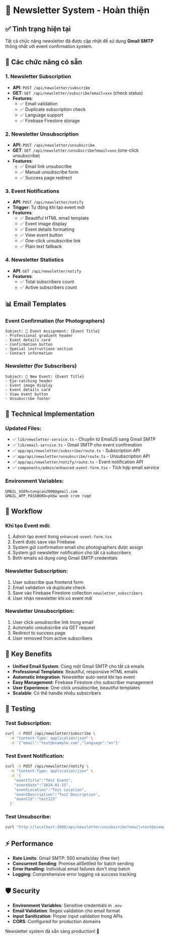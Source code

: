 # 📧 Newsletter System - Hoàn thiện

## ✅ **Tình trạng hiện tại**

Tất cả chức năng newsletter đã được cập nhật để sử dụng **Gmail SMTP** thống nhất với event confirmation system.

## 🚀 **Các chức năng có sẵn**

### 1. **Newsletter Subscription**
- **API**: `POST /api/newsletter/subscribe`
- **GET**: `GET /api/newsletter/subscribe?email=xxx` (check status)
- **Features**:
  - ✅ Email validation
  - ✅ Duplicate subscription check
  - ✅ Language support
  - ✅ Firebase Firestore storage

### 2. **Newsletter Unsubscription**
- **API**: `POST /api/newsletter/unsubscribe`
- **GET**: `GET /api/newsletter/unsubscribe?email=xxx` (one-click unsubscribe)
- **Features**:
  - ✅ Email link unsubscribe
  - ✅ Manual unsubscribe form
  - ✅ Success page redirect

### 3. **Event Notifications**
- **API**: `POST /api/newsletter/notify`
- **Trigger**: Tự động khi tạo event mới
- **Features**:
  - ✅ Beautiful HTML email template
  - ✅ Event image display
  - ✅ Event details formatting
  - ✅ View event button
  - ✅ One-click unsubscribe link
  - ✅ Plain text fallback

### 4. **Newsletter Statistics**
- **API**: `GET /api/newsletter/notify`
- **Features**:
  - ✅ Total subscribers count
  - ✅ Active subscribers count

## 📊 **Email Templates**

### **Event Confirmation (for Photographers)**
```
Subject: 📸 Event Assignment: {Event Title}
- Professional gradient header
- Event details card
- Confirmation button
- Special instructions section
- Contact information
```

### **Newsletter (for Subscribers)**
```
Subject: 🎯 New Event: {Event Title}
- Eye-catching header
- Event image display
- Event details card
- View event button
- Unsubscribe footer
```

## 🔧 **Technical Implementation**

### **Updated Files:**
- ✅ `lib/newsletter-service.ts` - Chuyển từ EmailJS sang Gmail SMTP
- ✅ `lib/email-service.ts` - Gmail SMTP cho event confirmation  
- ✅ `app/api/newsletter/subscribe/route.ts` - Subscription API
- ✅ `app/api/newsletter/unsubscribe/route.ts` - Unsubscription API
- ✅ `app/api/newsletter/notify/route.ts` - Event notification API
- ✅ `components/admin/enhanced-event-form.tsx` - Tích hợp email service

### **Environment Variables:**
```env
GMAIL_USER=tungcan2000@gmail.com
GMAIL_APP_PASSWORD=pkbw woxb crxm ruqd
```

## 🔄 **Workflow**

### **Khi tạo Event mới:**
1. Admin tạo event trong `enhanced-event-form.tsx`
2. Event được save vào Firebase
3. System gửi confirmation email cho photographers được assign
4. System gửi newsletter notification cho tất cả subscribers
5. Both emails sử dụng cùng Gmail SMTP credentials

### **Newsletter Subscription:**
1. User subscribe qua frontend form
2. Email validation và duplicate check
3. Save vào Firebase Firestore collection `newsletter_subscribers`
4. User nhận newsletter khi có event mới

### **Newsletter Unsubscription:**
1. User click unsubscribe link trong email
2. Automatic unsubscribe via GET request
3. Redirect to success page
4. User removed from active subscribers

## 🎯 **Key Benefits**

- **Unified Email System**: Cùng một Gmail SMTP cho tất cả emails
- **Professional Templates**: Beautiful, responsive HTML emails
- **Automatic Integration**: Newsletter auto-send khi tạo event
- **Easy Management**: Firebase Firestore cho subscriber management
- **User Experience**: One-click unsubscribe, beautiful templates
- **Scalable**: Có thể handle nhiều subscribers

## 🧪 **Testing**

### **Test Subscription:**
```bash
curl -X POST /api/newsletter/subscribe \
  -H "Content-Type: application/json" \
  -d '{"email":"test@example.com","language":"en"}'
```

### **Test Event Notification:**
```bash
curl -X POST /api/newsletter/notify \
  -H "Content-Type: application/json" \
  -d '{
    "eventTitle":"Test Event",
    "eventDate":"2024-01-15",
    "eventLocation":"Test Location",
    "eventDescription":"Test Description",
    "eventId":"test123"
  }'
```

### **Test Unsubscribe:**
```bash
curl "http://localhost:3000/api/newsletter/unsubscribe?email=test@example.com"
```

## ⚡ **Performance**

- **Rate Limits**: Gmail SMTP: 500 emails/day (free tier)
- **Concurrent Sending**: Promise.allSettled for batch sending
- **Error Handling**: Individual email failures don't stop batch
- **Logging**: Comprehensive error logging và success tracking

## 🛡️ **Security**

- **Environment Variables**: Sensitive credentials in `.env`
- **Email Validation**: Regex validation cho email format
- **Input Sanitization**: Proper input validation trong APIs
- **CORS**: Configured for production domains

Newsletter system đã sẵn sàng production! 🚀 